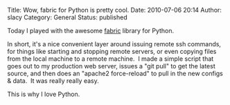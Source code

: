 Title: Wow, fabric for Python is pretty cool.
Date: 2010-07-06 20:14
Author: slacy
Category: General
Status: published

Today I played with the awesome [fabric](http://fabfile.org) library for
Python.

In short, it's a nice convenient layer around issuing remote ssh
commands, for things like starting and stopping remote servers, or even
copying files from the local machine to a remote machine.  I made a
simple script that goes out to my production web server, issues a "git
pull" to get the latest source, and then does an "apache2 force-reload"
to pull in the new configs & data.  It was really really easy.

This is why I love Python.
